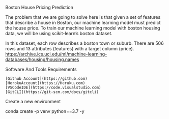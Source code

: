 Boston House Pricing Prediction

The problem that we are going to solve here is that given a set of features that describe a house in Boston, our machine learning model must predict the house price. To train our machine learning model with boston housing data, we will be using scikit-learn’s boston dataset.

In this dataset, each row describes a boston town or suburb. There are 506 rows and 13 attributes (features) with a target column (price). https://archive.ics.uci.edu/ml/machine-learning-databases/housing/housing.names


Software And Tools Requirements

    [Github Account](https://github.com)
    [HerokuAccount](https://Heruku.com)
    [VSCodeIDE](https://code.visualstudio.com)
    [GitCLI](https://git-scm.com/docs/gitcli)

Create a new environment

conda create -p venv python==3.7 -y
